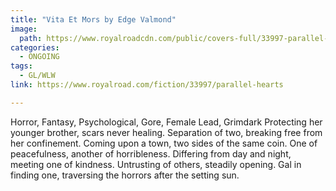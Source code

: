 ```yaml
---
title: "Vita Et Mors by Edge Valmond"
image:
  path: https://www.royalroadcdn.com/public/covers-full/33997-parallel-hearts.jpg
categories:
  - ONGOING
tags:
  - GL/WLW
link: https://www.royalroad.com/fiction/33997/parallel-hearts

---
```

Horror, Fantasy, Psychological, Gore, Female Lead, Grimdark
Protecting her younger brother, scars never healing. Separation of two, breaking free from her confinement. Coming upon a town, two sides of the same coin. One of peacefulness, another of horribleness. Differing from day and night, meeting one of kindness. Untrusting of others, steadily opening. Gal in finding one, traversing the horrors after the setting sun.


